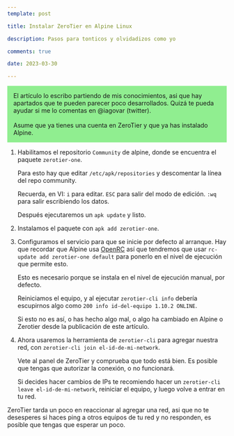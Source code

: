 ```yaml
---
template: post

title: Instalar ZeroTier en Alpine Linux

description: Pasos para tonticos y olvidadizos como yo

comments: true

date: 2023-03-30

---
```


<div style="background-color: lightgreen; display: block; padding: 1em;">
El artículo lo escribo partiendo de mis conocimientos, asi que hay apartados que te pueden parecer poco desarrollados. Quizá te pueda ayudar si me lo comentas en @iagovar (twitter).
<br><br>
Asume que ya tienes una cuenta en ZeroTier y que ya has instalado Alpine.
</div>


1. Habilitamos el repositorio `Community` de alpine, donde se encuentra el paquete `zerotier-one`.

	Para esto hay que editar `/etc/apk/repositories` y descomentar la línea del repo community.

	Recuerda, en VI: `i` para editar. `ESC` para salir del modo de edición. `:wq` para salir escribiendo los datos.

	Después ejecutaremos un `apk update` y listo.

2. Instalamos el paquete con `apk add zerotier-one`.

3. Configuramos el servicio para que se inicie por defecto al arranque. Hay que recordar que Alpine usa [OpenRC](https://wiki.alpinelinux.org/wiki/OpenRC) así que tendremos que usar `rc-update add zerotier-one default` para ponerlo en el nivel de ejecución que permite esto.

	Esto es necesario porque se instala en el nivel de ejecución manual, por defecto.

	Reiniciamos el equipo, y al ejecutar `zerotier-cli info` debería escupirnos algo como `200 info id-del-equipo 1.10.2 ONLINE`.

	Si esto no es así, o has hecho algo mal, o algo ha cambiado en Alpine o Zerotier desde la publicación de este artículo.

5. Ahora usaremos la herramienta de `zerotier-cli` para agregar nuestra red, con `zerotier-cli join el-id-de-mi-network`.

	Vete al panel de ZeroTier y comprueba que todo está bien. Es posible que tengas que autorizar la conexión, o no funcionará.

	Si decides hacer cambios de IPs te recomiendo hacer un `zerotier-cli leave el-id-de-mi-network`, reiniciar el equipo, y luego volve a entrar en tu red.


ZeroTier tarda un poco en reaccionar al agregar una red, asi que no te desesperes si haces ping a otros equipos de tu red y no responden, es posible que tengas que esperar un poco.